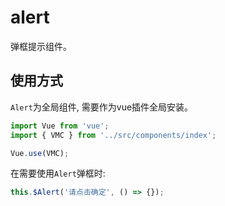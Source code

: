 # alert

弹框提示组件。

## 使用方式

`Alert`为全局组件, 需要作为vue插件全局安装。

```javascript
import Vue from 'vue';
import { VMC } from '../src/components/index';

Vue.use(VMC);
```

在需要使用`Alert`弹框时:

```javascript
this.$Alert('请点击确定', () => {});
```